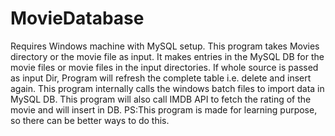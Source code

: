 # MovieDatabase
Requires Windows machine with MySQL setup.
This program takes Movies directory or the movie file as input.
It makes entries in the MySQL DB for the movie files or movie files in the input directories.
If whole source is passed as input Dir, Program will refresh the complete table i.e. delete and insert again.
This program internally calls the windows batch files to import data in MySQL DB.
This program will also call IMDB API to fetch the rating of the movie and will insert in DB.
PS:This program is made for learning purpose, so there can be better ways to do this.
